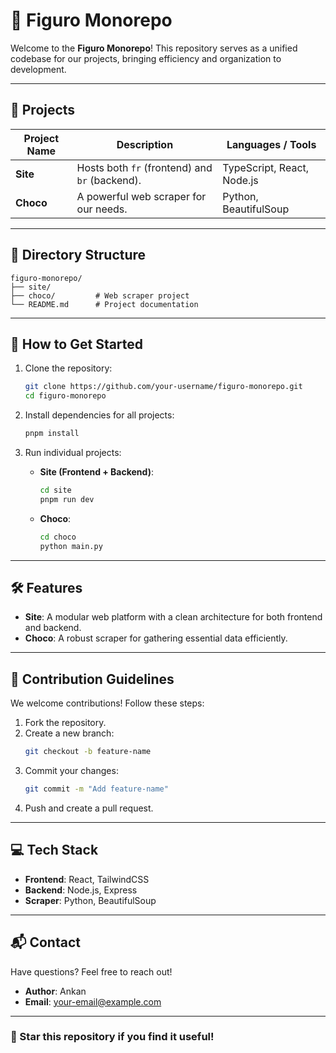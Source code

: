 # 🌟 Figuro Monorepo

Welcome to the **Figuro Monorepo**! This repository serves as a unified codebase for our projects, bringing efficiency and organization to development.

---

## 🚀 Projects

| Project Name | Description                                      | Languages / Tools          |
|--------------|--------------------------------------------------|----------------------------|
| **Site**     | Hosts both `fr` (frontend) and `br` (backend).   | TypeScript, React, Node.js |
| **Choco**    | A powerful web scraper for our needs.            | Python, BeautifulSoup      |

---

## 📂 Directory Structure

```
figuro-monorepo/
├── site/
├── choco/         # Web scraper project
└── README.md      # Project documentation
```

---

## 📖 How to Get Started

1. Clone the repository:
   ```bash
   git clone https://github.com/your-username/figuro-monorepo.git
   cd figuro-monorepo
   ```

2. Install dependencies for all projects:
   ```bash
   pnpm install
   ```

3. Run individual projects:
   - **Site (Frontend + Backend)**:
     ```bash
     cd site
     pnpm run dev
     ```
   - **Choco**:
     ```bash
     cd choco
     python main.py
     ```

---

## 🛠️ Features

- **Site**: A modular web platform with a clean architecture for both frontend and backend.
- **Choco**: A robust scraper for gathering essential data efficiently.

---

## 🤝 Contribution Guidelines

We welcome contributions! Follow these steps:
1. Fork the repository.
2. Create a new branch:
   ```bash
   git checkout -b feature-name
   ```
3. Commit your changes:
   ```bash
   git commit -m "Add feature-name"
   ```
4. Push and create a pull request.

---

## 💻 Tech Stack

- **Frontend**: React, TailwindCSS
- **Backend**: Node.js, Express
- **Scraper**: Python, BeautifulSoup

---

## 📬 Contact

Have questions? Feel free to reach out!

- **Author**: Ankan
- **Email**: [your-email@example.com](mailto:your-email@example.com)

---

### 🌟 Star this repository if you find it useful!
